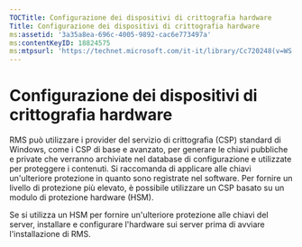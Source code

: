 ```yaml
---
TOCTitle: Configurazione dei dispositivi di crittografia hardware
Title: Configurazione dei dispositivi di crittografia hardware
ms:assetid: '3a35a8ea-696c-4005-9892-cac6e773497a'
ms:contentKeyID: 18824575
ms:mtpsurl: 'https://technet.microsoft.com/it-it/library/Cc720248(v=WS.10)'
---
```


Configurazione dei dispositivi di crittografia hardware
=======================================================

RMS può utilizzare i provider del servizio di crittografia (CSP) standard di Windows, come i CSP di base e avanzato, per generare le chiavi pubbliche e private che verranno archiviate nel database di configurazione e utilizzate per proteggere i contenuti. Si raccomanda di applicare alle chiavi un'ulteriore protezione in quanto sono registrate nel software. Per fornire un livello di protezione più elevato, è possibile utilizzare un CSP basato su un modulo di protezione hardware (HSM).

Se si utilizza un HSM per fornire un'ulteriore protezione alle chiavi del server, installare e configurare l'hardware sui server prima di avviare l'installazione di RMS.
